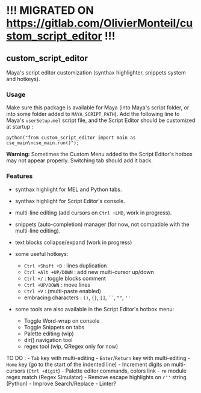 # !!! MIGRATED ON https://gitlab.com/OlivierMonteil/custom_script_editor !!!

## custom_script_editor
Maya's script editor customization (synthax highlighter, snippets system and hotkeys).

### Usage
Make sure this package is available for Maya (into Maya's script folder, or into
some folder added to `MAYA_SCRIPT_PATH`).
Add the following line to Maya's `userSetup.mel` script file, and the Script Editor
should be customized at startup :

`python("from custom_script_editor import main as cse_main\ncse_main.run()");`

**Warning:** Sometimes the Custom Menu added to the Script Editor's hotbox may not appear properly.
Switching tab should add it back.

### Features
- synthax highlight for MEL and Python tabs.
- synthax highlight for Script Editor's console.

- multi-line editing (add cursors on `Ctrl +LMB`, work in progress).
- snippets (auto-completion) manager (for now, not compatible with the multi-line editing).
- text blocks collapse/expand (work in progress)

- some useful hotkeys:
    - `Ctrl +Shift +D` : lines duplication
    - `Ctrl +Alt +UP/DOWN` : add new multi-cursor up/down
    - `Ctrl +/` : toggle blocks comment
    - `Ctrl +UP/DOWN` : move lines
    - `Ctrl +V` : (multi-paste enabled)
    - embracing characters : `()`, `{}`, `[]`, ` `` `, `""`, `''`

- some tools are also available in the Script Editor's hotbox menu:
    - Toggle Word-wrap on console
    - Toggle Snippets on tabs
    - Palette editing (wip)
    - dir() navigation tool
    - regex tool (wip, QRegex only for now)

TO DO :
    - `Tab` key with multi-editing
    - `Enter`/`Return` key with multi-editing
    - `Home` key (go to the start of the indented line)
    - Increment digits on multi-cursors (`Ctrl +digit`)
    - Palette editor commands, colors link
    - `re` module regex match (Regex Simulator)
    - Remove escape highlights on `r''` string (Python)
    - Improve Search/Replace
    - Linter?

